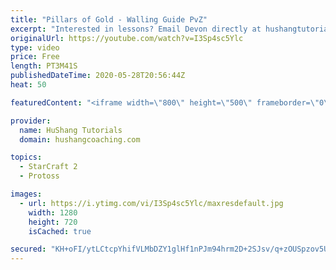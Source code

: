 ```yaml
---
title: "Pillars of Gold - Walling Guide PvZ"
excerpt: "Interested in lessons? Email Devon directly at hushangtutorials@outlook.com ------------------------------------------------------------------------------------------------------- Want to support HuShang Tutorials directly? Patreon is a website where you can contribute a monthly donation that will help"
originalUrl: https://youtube.com/watch?v=I3Sp4sc5Ylc
type: video
price: Free
length: PT3M41S
publishedDateTime: 2020-05-28T20:56:44Z
heat: 50

featuredContent: "<iframe width=\"800\" height=\"500\" frameborder=\"0\" src=\"https://www.youtube.com/embed/I3Sp4sc5Ylc\" allow=\"accelerometer; autoplay; encrypted-media; gyroscope; picture-in-picture\" allowfullscreen></iframe>"

provider:
  name: HuShang Tutorials
  domain: hushangcoaching.com

topics:
  - StarCraft 2
  - Protoss

images:
  - url: https://i.ytimg.com/vi/I3Sp4sc5Ylc/maxresdefault.jpg
    width: 1280
    height: 720
    isCached: true

secured: "KH+oFI/ytLCtcpYhifVLMbDZY1glHf1nPJm94hrm2D+2SJsv/q+zOUSpzov5UnT43aDJYKJOY+YQPW9DHICUo2fjIoBkSSKyYbiiQk+vy0K2PGvHigDxxQOfiqNU5T4z7HbmaFxglFZJrvJpB2IWHVvu7xwcMzTwv3D3RPH1p+LdIT9i5OLj1mF2RU6KdesGdyfaG+yDmIFzgFju8pglawl3zU39+D8Gms4BC4H93cKnPQmyiloc4uEJcJ7YTPuCrCwpXsNh++6MI+lcYtLmcK8r5C9BrVgBFFbKTnUb2qQPCamkq3iKY0TeGoj/j+CN5GWdOUqHmZzQcnHKbybNVJnAEU6v/9Vv8xGNVXULEeH+FJcEm+hNTXUXhAMsKFhHELyvOSiVL8QRSHhNf+sbfnaIfqPQRkEn1dzGfwt6rRA=;qKRhK1mKAXQYwmJwlahZWg=="
---
```


